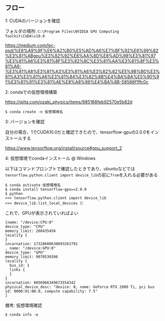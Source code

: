 ## フロー
1: CUDAのバージョンを確認

フォルダの場所: `C:\Program Files\NVIDIA GPU Computing Toolkit\CUDA\v10.0`

https://medium.com/lsc-psd/%E6%A9%9F%E6%A2%B0%E5%AD%A6%E7%BF%92%E6%99%82%E3%81%ABgpu%E3%82%92%E8%AA%8D%E8%AD%98%E3%81%97%E3%81%A6%E3%81%8F%E3%82%8C%E3%81%AA%E3%81%8F%E3%81%A6-%E3%81%A8%E3%81%A3%E3%81%A6%E3%82%82%E5%9B%B0%E3%81%A3%E3%81%A6%E3%81%84%E3%82%8B%E4%BA%BA%E5%90%91%E3%81%91%E3%81%AE%E8%A8%98%E4%BA%8B-58586f1ffc0c

2: condaでの仮想環境構築

https://qiita.com/ozaki_physics/items/985188feb92570e5b82d

```
$ conda create -n 仮想環境名
```

3: バージョンを確認

自分の場合、1でCUDA10.0だと確認できたので、tensorflow-gpuの2.0.0をインストールする

https://www.tensorflow.org/install/source#gpu_support_2

4: 仮想環境でcondaインストール @ Windows

以下はコマンドプロンプトで確認したときであり、ubuntuなどでは`tensorflow.python.client import device_lib`の前に`from`を入れる必要がある

```
$ conda activate 仮想環境名
$ conda install tensorflow-gpu==2.0.0
$ python
>>> tensorflow.python.client import device_lib
>>> device_lib.list_local_devices（）
```

これで、GPUが表示されていればよい

```
[name: "/device:CPU:0"
device_type: "CPU"
memory_limit: 268435456
locality {
}
incarnation: 17328600630093263791
, name: "/device:GPU:0"
device_type: "GPU"
memory_limit: 9070530396
locality {
  bus_id: 1
  links {
  }
}
incarnation: 8056966349673554342
physical_device_desc: "device: 0, name: GeForce RTX 2080 Ti, pci bus id: 0000:01:00.0, compute capability: 7.5"
]
```

備考: 仮想環境確認

```
$ conda info -e
```

